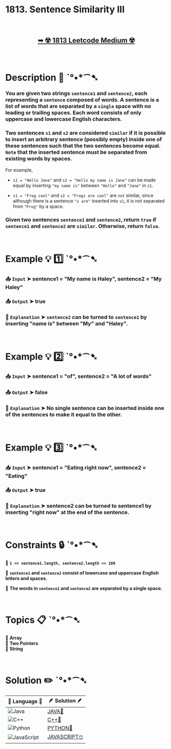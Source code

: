# 1813. Sentence Similarity III

</br>

<h2 align="center"> 

<a href="https://leetcode.com/problems/sentence-similarity-iii/description/?envType=daily-question&envId=2024-10-06"><strong>➥ ☢️ 1813 Leetcode Medium ☢️ </strong></a>
</h2>

</br>

# Description 📜 ˋ°•*⁀➷

### You are given two strings `sentence1` and `sentence2`, each representing a `sentence` composed of words. A sentence is a list of words that are separated by a `single` space with no leading or trailing spaces. Each word consists of only uppercase and lowercase English characters.

### Two sentences `s1` and `s2` are considered `similar` if it is possible to insert an arbitrary sentence (possibly empty) inside one of these sentences such that the two sentences become equal. `Note` that the inserted sentence must be separated from existing words by spaces.

For example,

- `s1 = "Hello Jane"` and `s2 = "Hello my name is Jane"` can be made equal by inserting `"my name is"` between `"Hello"` and `"Jane"` in `s1`.

- `s1 = "Frog cool"` and `s2 = "Frogs are cool"` are `not` similar, since although there is a sentence `"s are"` inserted into `s1`, it is not separated from `"Frog"` by a space.

### Given two sentences `sentence1` and `sentence2`, return `true` if `sentence1` and `sentence2` are `similar`. Otherwise, return `false`.

</br>

# Example 💡 1️⃣ ˋ°•*⁀➷

  ### 📥 `Input`  ➤  sentence1 = "My name is Haley", sentence2 = "My Haley"

  ### 📤 `Output`  ➤ true

  ### 🔦 `Explanation`  ➤ `sentence2` can be turned to `sentence1` by inserting "name is" between "My" and "Haley".

</br>

# Example 💡 2️⃣ ˋ°•*⁀➷

  ### 📥 `Input` ➤  sentence1 = "of", sentence2 = "A lot of words"

  ### 📤 `Output`  ➤ false

  ### 🔦 `Explanation` ➤ No single sentence can be inserted inside one of the sentences to make it equal to the other.


</br>

# Example 💡 3️⃣ ˋ°•*⁀➷

  ### 📥 `Input` ➤ sentence1 = "Eating right now", sentence2 = "Eating"

  ### 📤 `Output`  ➤ true

  ### 🔦 `Explanation`  ➤ sentence2 can be turned to sentence1 by inserting "right now" at the end of the sentence.

</br>

# Constraints 🔒 ˋ°•*⁀➷

🔹 **`1 <= sentence1.length, sentence2.length <= 100`** </br>

🔹 **`sentence1` and `sentence2` consist of lowercase and uppercase English letters and spaces.** </br>

🔹 **The words in `sentence1` and `sentence2` are separated by a single space.** </br>

</br>

# Topics 📋 ˋ°•*⁀➷

🔸 **Array**  </br>
🔸 **Two Pointers**  </br>
🔸 **String**  </br>

</br>

# Solution ✏️ ˋ°•*⁀➷

| 📒 Language 📒  | 🪶 Solution 🪶 |
| ------------- | ------------- |
|  ![Java](https://img.shields.io/badge/java-%23ED8B00.svg?style=for-the-badge&logo=openjdk&logoColor=white)  | [JAVA🍁]() |
|  ![C++](https://img.shields.io/badge/c++-%2300599C.svg?style=for-the-badge&logo=c%2B%2B&logoColor=white)  | [C++🎲]()  |
|  ![Python](https://img.shields.io/badge/python-3670A0?style=for-the-badge&logo=python&logoColor=ffdd54)    | [PYTHON🍰]() |
| ![JavaScript](https://img.shields.io/badge/javascript-%23323330.svg?style=for-the-badge&logo=javascript&logoColor=%23F7DF1E)   | [JAVASCRIPT☃️]() |

